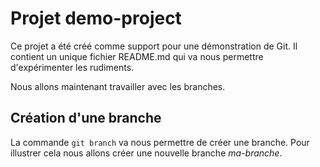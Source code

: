 # Projet demo-project

Ce projet a été créé comme support pour une démonstration de Git.
Il contient un unique fichier README.md qui va nous permettre d'expérimenter les rudiments.

Nous allons maintenant travailler avec les branches.

## Création d'une branche ##

La commande `git branch` va nous permettre  de créer une branche.
Pour illustrer cela nous allons créer une nouvelle branche *ma-branche*.

